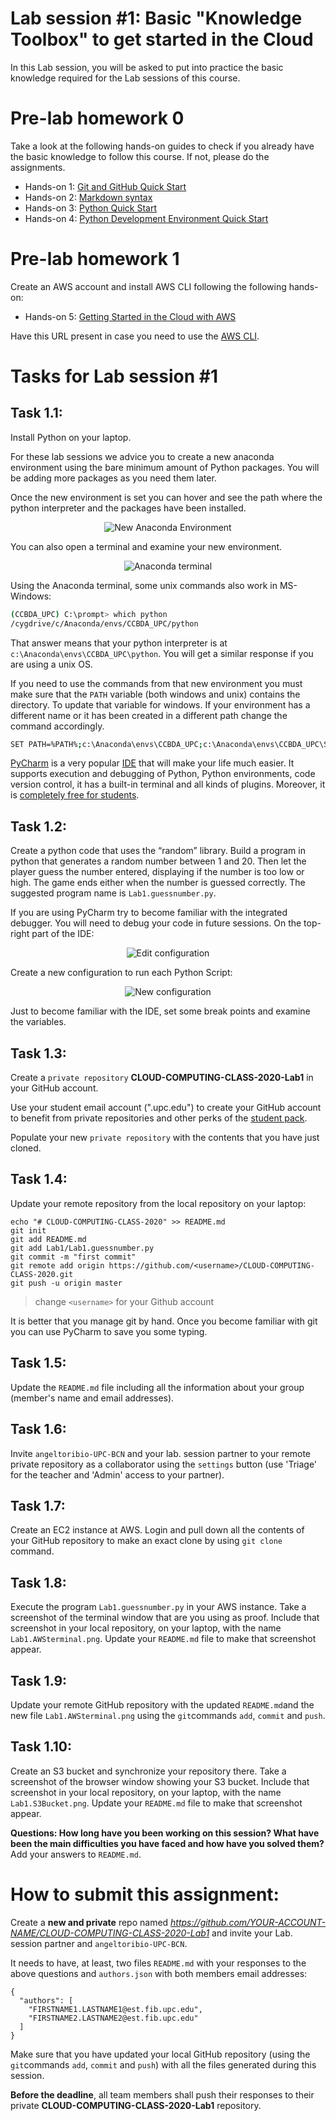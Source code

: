 # Lab session #1: Basic "Knowledge Toolbox" to get started in the Cloud
In this Lab session, you will be asked to put into practice the basic knowledge required for the Lab sessions of this course.


#  Pre-lab homework 0
Take a look at the following hands-on guides to check if you already have the basic knowledge to follow this course. If not, please do the assignments.
    
* Hands-on 1: [Git and GitHub Quick Start](../../../Cloud-Computing-QuickStart/blob/master/Git-Github-Quick-Start.md)
* Hands-on 2: [Markdown syntax](../../../Cloud-Computing-QuickStart/blob/master/Quick-Start-Markdown.md)
* Hands-on 3: [Python Quick Start](../../../Cloud-Computing-QuickStart/blob/master/Python-Quick-Start.md)
* Hands-on 4: [Python Development Environment Quick Start](../../../Cloud-Computing-QuickStart/blob/master/Python-Development-Environment-Quick-Start.md)

#  Pre-lab homework 1
Create an AWS account and install AWS CLI following the following hands-on:
* Hands-on 5: [Getting Started in the Cloud with AWS](../../../Cloud-Computing-QuickStart/blob/master/Quick-Start-AWS.md)

Have this URL present in case you need to use the [AWS CLI](https://aws.amazon.com/cli/). 
#  Tasks for Lab session #1
## Task 1.1:
Install Python on your laptop.

For these lab sessions we advice you to create a new anaconda environment using the bare minimum amount of Python packages. You will be adding more packages as you need them later.

Once the new environment is set you can hover and see the path where the python interpreter and the packages have been installed.

<p align="center"><img src="./images/Lab01-AnacondaEnviron.png " alt="New Anaconda Environment" title="New Anaconda Environment"/></p>

You can also open a terminal and examine your new environment.

 <p align="center"><img src="./images/Lab01-AnacondaTerminal.png " alt="Anaconda terminal" title="Anaconda terminal"/></p>

Using the Anaconda terminal, some unix commands also work in MS-Windows:

```bash
(CCBDA_UPC) C:\prompt> which python
/cygdrive/c/Anaconda/envs/CCBDA_UPC/python
```

That answer means that your python interpreter is at `c:\Anaconda\envs\CCBDA_UPC\python`. You will get a similar response if you are using a unix OS.

If you need to use the commands from that new environment you must make sure that the `PATH` variable (both windows and unix) contains the directory. To update that variable for windows. If your environment has a different name or it has been created in a different path change the command accordingly.

```bash
SET PATH=%PATH%;c:\Anaconda\envs\CCBDA_UPC;c:\Anaconda\envs\CCBDA_UPC\Scripts;
```

[PyCharm](https://www.jetbrains.com/pycharm/) is a very popular [IDE](https://en.wikipedia.org/wiki/Integrated_development_environment) that will make your life much easier. It supports execution and debugging of Python, Python environments, code version control, it has a built-in terminal and all kinds of plugins. Moreover, it is [completely free for students](https://www.jetbrains.com/buy/classroom/?product=pycharm).



## Task 1.2:
Create a python code that uses the “random” library. Build a program in python that generates a random number between 1 and 20. Then let the player guess the number entered, displaying if the number is too low or high. The game ends either when the number is guessed correctly. The suggested program name is `Lab1.guessnumber.py`.

If you are using PyCharm try to become familiar with the integrated debugger. You will need to debug your code in future sessions. On the top-right part of the IDE:

<p align="center"><img src="./images/Lab01-PyCharmEditConfig.png " alt="Edit configuration" title="Edit configuration"/></p>

Create a new configuration to run each Python Script:

<p align="center"><img src="./images/Lab01-PyCharmDebugConfig.png " alt="New configuration" title="New configuration"/></p>

Just to become familiar with the IDE, set some break points and examine the variables.


## Task 1.3:

Create a `private repository` **CLOUD-COMPUTING-CLASS-2020-Lab1** in your GitHub account.

Use your student email account (".upc.edu") to create your GitHub account to benefit from private repositories and other perks of the [student pack](https://education.github.com/pack).

Populate your new `private repository` with the contents that you have just cloned.

## Task 1.4:   
Update your remote repository from the local repository on your laptop:
```
echo "# CLOUD-COMPUTING-CLASS-2020" >> README.md
git init
git add README.md
git add Lab1/Lab1.guessnumber.py
git commit -m "first commit"
git remote add origin https://github.com/<username>/CLOUD-COMPUTING-CLASS-2020.git
git push -u origin master
```
> change `<username>` for your Github account

It is better that you manage git by hand. Once you become familiar with git you can use PyCharm to save you some typing.

## Task 1.5:
Update the `README.md` file including all the information about your group (member's name and email addresses).
## Task 1.6:
Invite `angeltoribio-UPC-BCN` and your lab. session partner to your remote private repository as a collaborator using the  `settings` button (use 'Triage' for the teacher and 'Admin' access to your partner).
## Task 1.7:
Create an EC2 instance at AWS. Login and pull down all the contents of your GitHub repository to make an exact clone by using `git clone` command.
## Task 1.8:
Execute the program `Lab1.guessnumber.py` in your AWS instance. Take a screenshot of the terminal window that are you using as proof.
Include that screenshot in your local repository, on your laptop, with the name `Lab1.AWSterminal.png`.
Update your `README.md` file to make that screenshot appear.
## Task 1.9:
Update your remote GitHub repository with the updated `README.md`and the new file `Lab1.AWSterminal.png` using the `git`commands `add`, `commit` and `push`.
## Task 1.10:
Create an S3 bucket and synchronize your repository there. Take a screenshot of the browser window showing your S3 bucket. Include that screenshot in your local repository, on your laptop, with the name `Lab1.S3Bucket.png`.
Update your `README.md` file to make that screenshot appear.

**Questions: How long have you been working on this session? What have been the main difficulties you have faced and how have you solved them?** Add your answers to `README.md`.



# How to submit this assignment:

Create a **new and private** repo named *https://github.com/YOUR-ACCOUNT-NAME/CLOUD-COMPUTING-CLASS-2020-Lab1* and invite your Lab. session partner and `angeltoribio-UPC-BCN`.

It needs to have, at least, two files `README.md` with your responses to the above questions and `authors.json` with both members email addresses:

```json5
{
  "authors": [
    "FIRSTNAME1.LASTNAME1@est.fib.upc.edu",
    "FIRSTNAME2.LASTNAME2@est.fib.upc.edu"
  ]
}
```


Make sure that you have updated your local GitHub repository (using the `git`commands `add`, `commit` and `push`) with all the files generated during this session. 

**Before the deadline**, all team members shall push their responses to their private **CLOUD-COMPUTING-CLASS-2020-Lab1** repository.